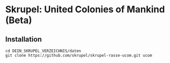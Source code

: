 # Skrupel: United Colonies of Mankind (Beta)

## Installation

    cd DEIN_SKRUPEL_VERZEICHNIS/daten
    git clone https://github.com/skrupel/skrupel-rasse-ucom.git ucom
